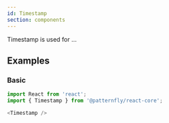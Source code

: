 ```yaml
---
id: Timestamp
section: components
---
```

Timestamp is used for ...

## Examples
### Basic

```js
import React from 'react';
import { Timestamp } from '@patternfly/react-core';

<Timestamp />
```

